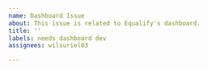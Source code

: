 ```yaml
---
name: Dashboard Issue
about: This issue is related to Equalify's dashboard.
title: ''
labels: needs dashboard dev
assignees: wilsuriel03

---
```



